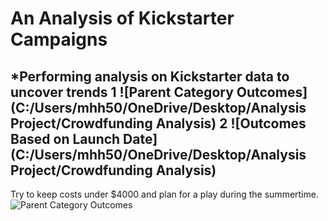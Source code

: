 # An Analysis of Kickstarter Campaigns
*Performing analysis on Kickstarter data to uncover trends
1 ![Parent Category Outcomes](C:/Users/mhh50/OneDrive/Desktop/Analysis Project/Crowdfunding Analysis)
2 ![Outcomes Based on Launch Date](C:/Users/mhh50/OneDrive/Desktop/Analysis Project/Crowdfunding Analysis)
---
Try to keep costs under $4000 and plan for a play during the summertime. 
![Parent Category Outcomes](https://user-images.githubusercontent.com/100392884/156887520-dbd02bef-5da6-453f-a0fe-6c45e83e8c16.png)
